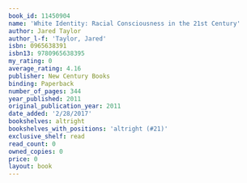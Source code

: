 ```yaml
---
book_id: 11450904
name: 'White Identity: Racial Consciousness in the 21st Century'
author: Jared Taylor
author_l-f: 'Taylor, Jared'
isbn: 0965638391
isbn13: 9780965638395
my_rating: 0
average_rating: 4.16
publisher: New Century Books
binding: Paperback
number_of_pages: 344
year_published: 2011
original_publication_year: 2011
date_added: '2/28/2017'
bookshelves: altright
bookshelves_with_positions: 'altright (#21)'
exclusive_shelf: read
read_count: 0
owned_copies: 0
price: 0
layout: book
---
```

